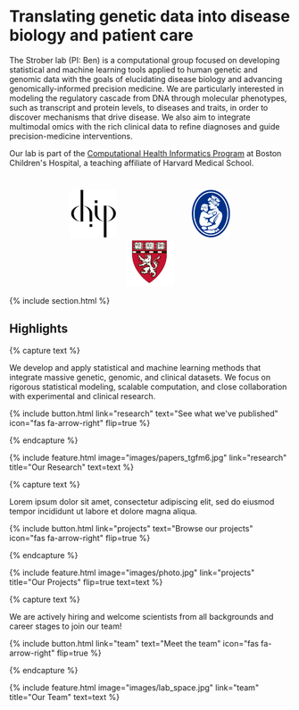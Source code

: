 ---
---

# Translating genetic data into disease biology and patient care

The Strober lab (PI: Ben) is a computational group focused on developing statistical and machine learning tools applied to human genetic and genomic data with the goals of elucidating disease biology and advancing genomically-informed precision medicine. We are particularly interested in modeling the regulatory cascade from DNA through molecular phenotypes, such as transcript and protein levels, to  diseases and traits, in order to discover mechanisms that drive disease. We also aim to integrate multimodal omics with the rich clinical data to refine diagnoses and guide precision-medicine interventions.


Our lab is part of the [Computational Health Informatics Program](https://www.chip.org/) at Boston Children's Hospital, a teaching affiliate of Harvard Medical School.


<div style="text-align: center; margin-top: 40px;">
  <a href="https://chip.org" target="_blank"><img src="images/chip-logo.png" alt="CHIP" style="height:85px; margin:0 65px;"></a>
  <a href="https://www.childrenshospital.org/" target="_blank"><img src="images/BCH2.svg" alt="Boston Children's Hospital" style="height:85px; margin:0 65px;"></a>
  <a href="https://hms.harvard.edu/" target="_blank"><img src="images/HMS.png" alt="Harvard Medical School" style="height:85px; margin:0 65px;"></a>
</div>


{% include section.html %}

## Highlights

{% capture text %}

We develop and apply statistical and machine learning methods that integrate massive genetic, genomic, and clinical datasets. We focus on rigorous statistical modeling, scalable computation, and close collaboration with experimental and clinical research.

{%
  include button.html
  link="research"
  text="See what we've published"
  icon="fas fa-arrow-right"
  flip=true
%}

{% endcapture %}

{%
  include feature.html
  image="images/papers_tgfm6.jpg"
  link="research"
  title="Our Research"
  text=text
%}


{% capture text %}

Lorem ipsum dolor sit amet, consectetur adipiscing elit, sed do eiusmod tempor incididunt ut labore et dolore magna aliqua.

{% include button.html link="projects" text="Browse our projects" icon="fas fa-arrow-right" flip=true %}

{% endcapture %}

{% include feature.html image="images/photo.jpg" link="projects" title="Our Projects" flip=true text=text %}



{% capture text %}

We are actively hiring and welcome scientists from all backgrounds and career stages to join our team!

{%
  include button.html
  link="team"
  text="Meet the team"
  icon="fas fa-arrow-right"
  flip=true
%}

{% endcapture %}

{%
  include feature.html
  image="images/lab_space.jpg"
  link="team"
  title="Our Team"
  text=text
%}
